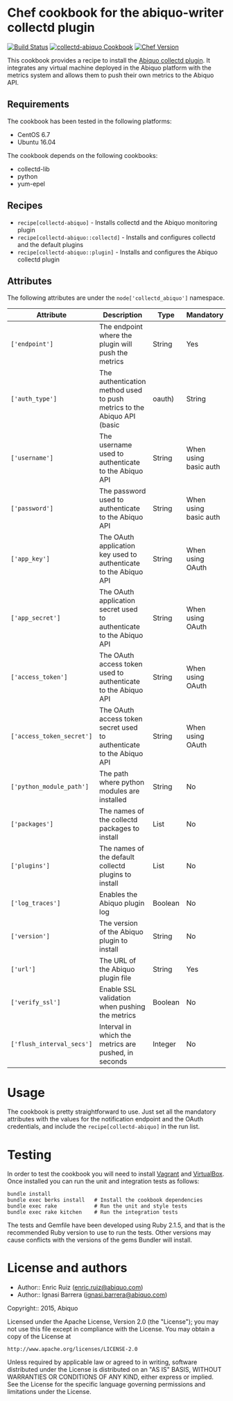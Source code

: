 Chef cookbook for the abiquo-writer collectd plugin
===================================================

[![Build Status](https://travis-ci.org/abiquo/collectd-abiquo-cookbook.svg?branch=master)](https://travis-ci.org/abiquo/collectd-abiquo-cookbook)
[![collectd-abiquo Cookbook](https://img.shields.io/badge/collectd--abiquo--cookbook-v0.2.0-blue.svg?style=flat)](https://supermarket.chef.io/cookbooks/collectd-abiquo)
[![Chef Version](http://img.shields.io/badge/chef-v12.5.1-orange.svg?style=flat)](https://www.chef.io)

This cookbook provides a recipe to install the [Abiquo collectd plugin](https://github.com/abiquo/collectd-abiquo).
It integrates any virtual machine deployed in the Abiquo platform with the
metrics system and allows them to push their own metrics to the Abiquo API.

## Requirements

The cookbook has been tested in the following platforms:

* CentOS 6.7
* Ubuntu 16.04

The cookbook depends on the following cookbooks:

* collectd-lib
* python
* yum-epel

## Recipes

* `recipe[collectd-abiquo]` - Installs collectd and the Abiquo monitoring plugin
* `recipe[collectd-abiquo::collectd]` - Installs and configures collectd and the default plugins
* `recipe[collectd-abiquo::plugin]` - Installs and configures the Abiquo collectd plugin

## Attributes

The following attributes are under the `node['collectd_abiquo']` namespace.

Attribute | Description | Type | Mandatory | Default value
----------|-------------|------|-----------|--------------
`['endpoint']` | The endpoint where the plugin will push the metrics | String | Yes | nil
`['auth_type']` | The authentication method used to push metrics to the Abiquo API (basic | oauth) | String | No | 'oauth'
`['username']` | The username used to authenticate to the Abiquo API | String | When using basic auth | nil
`['password']` | The password used to authenticate to the Abiquo API | String | When using basic auth | nil
`['app_key']` | The OAuth application key used to authenticate to the Abiquo API | String | When using OAuth | nil
`['app_secret']` | The OAuth application secret used to authenticate to the Abiquo API | String | When using OAuth | nil
`['access_token']` | The OAuth access token used to authenticate to the Abiquo API | String | When using OAuth | nil
`['access_token_secret']` | The OAuth access token secret used to authenticate to the Abiquo API | String | When using OAuth | nil
`['python_module_path']` | The path where python modules are installed | String | No | /usr/lib/collectd
`['packages']` | The names of the collectd packages to install | List | No | \['collectd'\] (\['collectd-core', 'libpython2.7'\] in Ubuntu)
`['plugins']` | The names of the default collectd plugins to install | List | No | \['cpu', 'disk', 'interface'\]
`['log_traces']` | Enables the Abiquo plugin log | Boolean | No | true
`['version']` | The version of the Abiquo plugin to install | String | No | master
`['url']` | The URL of the Abiquo plugin file | String | Yes | https://rawgit.com/abiquo/collectd-abiquo/master/abiquo-writer.py 
`['verify_ssl']` | Enable SSL validation when pushing the metrics | Boolean | No | false
`['flush_interval_secs']` | Interval in which the metrics are pushed, in seconds | Integer | No | 30

# Usage

The cookbook is pretty straightforward to use. Just set all the mandatory attributes with the values for
the notification endpoint and the OAuth credentials, and include the `recipe[collectd-abiquo]` in the
run list.

# Testing

In order to test the cookbook you will need to install [Vagrant](https://www.vagrantup.com/) and [VirtualBox](https://www.virtualbox.org/).
Once installed you can run the unit and integration tests as follows:

    bundle install
    bundle exec berks install   # Install the cookbook dependencies
    bundle exec rake            # Run the unit and style tests
    bundle exec rake kitchen    # Run the integration tests

The tests and Gemfile have been developed using Ruby 2.1.5, and that is the recommended Ruby version to use to run the tests.
Other versions may cause conflicts with the versions of the gems Bundler will install.

# License and authors

* Author:: Enric Ruiz (enric.ruiz@abiquo.com)
* Author:: Ignasi Barrera (ignasi.barrera@abiquo.com)

Copyright:: 2015, Abiquo

Licensed under the Apache License, Version 2.0 (the "License");
you may not use this file except in compliance with the License.
You may obtain a copy of the License at

    http://www.apache.org/licenses/LICENSE-2.0

Unless required by applicable law or agreed to in writing, software
distributed under the License is distributed on an "AS IS" BASIS,
WITHOUT WARRANTIES OR CONDITIONS OF ANY KIND, either express or implied.
See the License for the specific language governing permissions and
limitations under the License.
